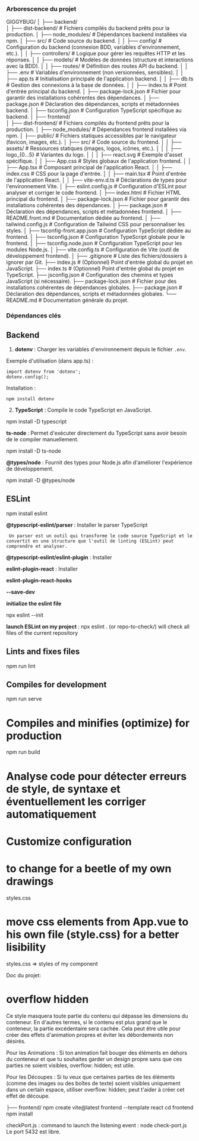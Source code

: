 ### Arborescence du projet ###

GIGGYBUG/
│
├── backend/   
│   ├── dist-backend/           # Fichiers compilés du backend prêts pour la production.
│   ├── node_modules/           # Dépendances backend installées via npm.
│   ├── src/                    # Code source du backend.
│   │   ├── config/             # Configuration du backend (connexion BDD, variables d'environnement, etc.).
│   │   ├── controllers/        # Logique pour gérer les requêtes HTTP et les réponses.
│   │   ├── models/             # Modèles de données (structure et interactions avec la BDD).
│   │   ├── routes/             # Définition des routes API du backend.
│   │   ├── .env                # Variables d'environnement (non versionnées, sensibles).
│   │   ├── app.ts              # Initialisation principale de l'application backend.
│   │   ├── db.ts               # Gestion des connexions à la base de données.
│   │   ├── index.ts            # Point d'entrée principal du backend.
│   ├── package-lock.json       # Fichier pour garantir des installations cohérentes des dépendances.
│   ├── package.json            # Déclaration des dépendances, scripts et métadonnées backend.
│   ├── tsconfig.json           # Configuration TypeScript spécifique au backend.
│
├── frontend/     
│   ├── dist-frontend/          # Fichiers compilés du frontend prêts pour la production.
│   ├── node_modules/           # Dépendances frontend installées via npm.
│   ├── public/                 # Fichiers statiques accessibles par le navigateur (favicon, images, etc.).
│   ├── src/                    # Code source du frontend.
│   │   ├── assets/             # Ressources statiques (images, logos, icônes, etc.).
│   │   │   ├── logo_{0...5}    # Variantes du logo.
│   │   │   ├── react.svg       # Exemple d'asset spécifique.
│   │   ├── App.css             # Styles globaux de l'application frontend.
│   │   ├── App.tsx             # Composant principal de l'application React.
│   │   ├── index.css           # CSS pour la page d'entrée.
│   │   ├── main.tsx            # Point d'entrée de l'application React.
│   │   ├── vite-env.d.ts       # Déclarations de types pour l'environnement Vite.
│   ├── eslint.config.js        # Configuration d'ESLint pour analyser et corriger le code frontend.
│   ├── index.html              # Fichier HTML principal du frontend.
│   ├── package-lock.json       # Fichier pour garantir des installations cohérentes des dépendances.
│   ├── package.json            # Déclaration des dépendances, scripts et métadonnées frontend.
│   ├── README.front.md         # Documentation dédiée au frontend.
│   ├── tailwind.config.js      # Configuration de Tailwind CSS pour personnaliser les styles.
│   ├── tsconfig-front.app.json # Configuration TypeScript dédiée au frontend.
│   ├── tsconfig.json           # Configuration TypeScript globale pour le frontend.
│   ├── tsconfig.node.json      # Configuration TypeScript pour les modules Node.js.
│   ├── vite.config.ts          # Configuration de Vite (outil de développement frontend).
│
├── .gitignore                  # Liste des fichiers/dossiers à ignorer par Git.
├── index.js                    # (Optionnel) Point d'entrée global du projet en JavaScript.
├── index.ts                    # (Optionnel) Point d'entrée global du projet en TypeScript.
├── jsconfig.json               # Configuration des chemins et types JavaScript (si nécessaire).
├── package-lock.json           # Fichier pour des installations cohérentes de dépendances globales.
├── package.json                # Déclaration des dépendances, scripts et métadonnées globales.
└── README.md                   # Documentation générale du projet.

### **Dépendances clés** ###

## Backend ##

1. **dotenv** : Charger les variables d'environnement depuis le fichier `.env`.
  
  Exemple d'utilisation (dans app.ts) :

    import dotenv from 'dotenv';
    dotenv.config();

  Installation :

    npm install dotenv

2. **TypeScript** : Compile le code TypeScript en JavaScript.

  npm install -D typescript

  **ts-node** : Permet d'exécuter directement du TypeScript sans avoir besoin de le compiler manuellement.

  npm install -D ts-node

  **@types/node** : Fournit des types pour Node.js afin d'améliorer l'expérience de développement.

  npm install -D @types/node

## ESLint ##

  npm install eslint 

  **@typescript-eslint/parser** : Installer le parser TypeScript
    
     Un parser est un outil qui transforme le code source TypeScript et le convertit en une structure que l'outil de linting (ESLint) peut comprendre et analyser.

  **@typescript-eslint/eslint-plugin** : Installer

  **eslint-plugin-react** : Installer

  **eslint-plugin-react-hooks**

  **--save-dev**
 
**initialize the eslint file**

 npx eslint --init

**launch ESLint on my project** : npx eslint . (or repo-to-check/)
    will check all files of the current repository

## Lints and fixes files ##

  npm run lint


## Compiles for development ##

  npm run serve


# Compiles and minifies (optimize) for production #

  npm run build




# Analyse code pour détecter erreurs de style, de syntaxe et éventuellement les corriger automatiquement #

# Customize configuration #

# to change for a beetle of my own drawings #
styles.css
# move css elements from App.vue to his own file (style.css) for a better lisibility #

styles.css => styles of my component

Doc du projet:

# overflow hidden
Ce style masquera toute partie du contenu qui dépasse les dimensions du conteneur. En d'autres termes, si le contenu est plus grand que le conteneur, la partie excédentaire sera cachée. Cela peut être utile pour créer des effets d'animation propres et éviter les débordements non désirés.

Pour les Animations : Si ton animation fait bouger des éléments en dehors du conteneur et que tu souhaites garder un design propre sans que ces parties ne soient visibles, overflow: hidden; est utile.

Pour les Découpes : Si tu veux que certaines parties de tes éléments (comme des images ou des boîtes de texte) soient visibles uniquement dans un certain espace, utiliser overflow: hidden; peut t'aider à créer cet effet de découpe.

├── frontend/ 
npm create vite@latest frontend --template react
cd frontend
npm install

checkPort.js : command to launch the listening event : node check-port.js 
Le port 5432 est libre.